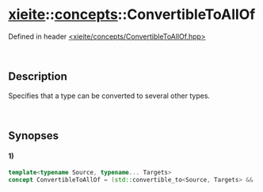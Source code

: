 # [xieite](../xieite.md)\:\:[concepts](../concepts.md)\:\:ConvertibleToAllOf
Defined in header [<xieite/concepts/ConvertibleToAllOf.hpp>](../../include/xieite/concepts/ConvertibleToAllOf.hpp)

&nbsp;

## Description
Specifies that a type can be converted to several other types.

&nbsp;

## Synopses
#### 1)
```cpp
template<typename Source, typename... Targets>
concept ConvertibleToAllOf = (std::convertible_to<Source, Targets> && ...);
```
